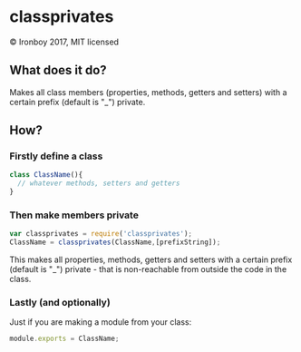 # classprivates

© Ironboy 2017, MIT licensed

## What does it do?
Makes all class members (properties, methods, getters and setters)
with a certain prefix (default is "_") private.

## How?

### Firstly define a class

```javascript
class ClassName(){
  // whatever methods, setters and getters
}
```

### Then make members private

```javascript
var classprivates = require('classprivates');
ClassName = classprivates(ClassName,[prefixString]);
```

This makes all properties, methods, getters and setters with a certain prefix (default is "_") private - that is non-reachable from outside the code in the class.

### Lastly (and optionally)
Just if you are making a module from your class:

```javascript
module.exports = ClassName;
```
